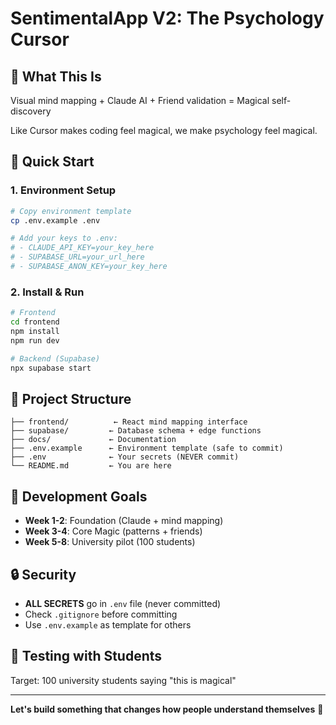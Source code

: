 # SentimentalApp V2: The Psychology Cursor

## 🧠 What This Is
Visual mind mapping + Claude AI + Friend validation = Magical self-discovery

Like Cursor makes coding feel magical, we make psychology feel magical.

## 🚀 Quick Start

### 1. Environment Setup
```bash
# Copy environment template
cp .env.example .env

# Add your keys to .env:
# - CLAUDE_API_KEY=your_key_here
# - SUPABASE_URL=your_url_here
# - SUPABASE_ANON_KEY=your_key_here
```

### 2. Install & Run
```bash
# Frontend
cd frontend
npm install
npm run dev

# Backend (Supabase)
npx supabase start
```

## 📁 Project Structure
```
├── frontend/          ← React mind mapping interface
├── supabase/         ← Database schema + edge functions  
├── docs/             ← Documentation
├── .env.example      ← Environment template (safe to commit)
├── .env              ← Your secrets (NEVER commit)
└── README.md         ← You are here
```

## 🎯 Development Goals
- **Week 1-2**: Foundation (Claude + mind mapping)
- **Week 3-4**: Core Magic (patterns + friends)
- **Week 5-8**: University pilot (100 students)

## 🔒 Security
- **ALL SECRETS** go in `.env` file (never committed)
- Check `.gitignore` before committing
- Use `.env.example` as template for others

## 🧪 Testing with Students
Target: 100 university students saying "this is magical"

---
**Let's build something that changes how people understand themselves** 🚀
